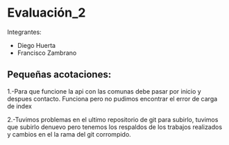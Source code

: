 # Evaluación_2

Integrantes:
- Diego Huerta
- Francisco Zambrano

Pequeñas acotaciones:
----------------------
1.-Para que funcione la api con las comunas debe pasar por inicio y despues contacto.
Funciona pero no pudimos encontrar el error de carga de index

2.-Tuvimos problemas en el ultimo repositorio de git para subirlo,
tuvimos que subirlo denuevo pero tenemos los respaldos de los trabajos realizados y cambios en el la rama del git corrompido.
